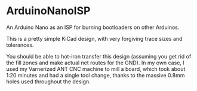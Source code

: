 # ArduinoNanoISP
An Arduino Nano as an ISP for burning bootloaders on other Arduinos.

This is a pretty simple KiCad design, with very forgiving trace sizes and tolerances.

You should be able to hot-iron transfer this design (assuming you get rid of the fill zones and make actual net routes for the GND).
In my own case, I used my Varnerized ANT CNC machine to mill a board, which took about 1:20 minutes and had a single tool change, thanks to the massive 0.8mm holes used throughout the design.

